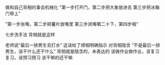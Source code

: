做和自己背相的事会机械化
"第一步打开门，第二步把大象放进去
第三步把冰箱门带上"

"第一步张嘴，第二步把薯片放嘴里
第三步闭嘴嚼二十下，第四步咽"

七步洗手法
背相就是这样

老师说“最后一排男生去打水”
这话给了顺相明确指示
对背相隐含
“不是最后一排男生，该干什么还干什么”
背相就是隐含的，未表达的
该做作业做作业，该复习复习，该预习预习
该干嘛的还干嘛
